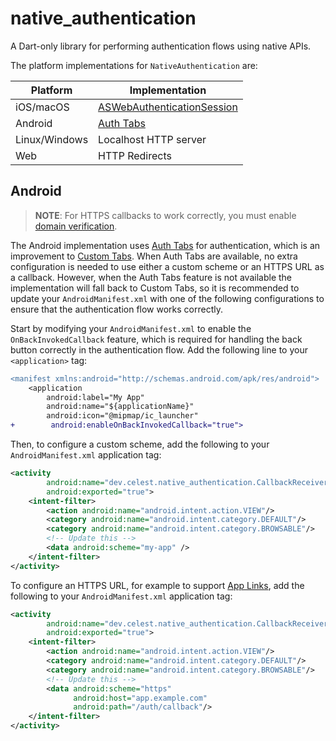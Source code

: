 # native_authentication

A Dart-only library for performing authentication flows using native APIs.

The platform implementations for `NativeAuthentication` are:

| Platform      | Implementation                                                                                                            |
| ------------- | ------------------------------------------------------------------------------------------------------------------------- |
| iOS/macOS     | [ASWebAuthenticationSession](https://developer.apple.com/documentation/authenticationservices/aswebauthenticationsession) |
| Android       | [Auth Tabs](https://developer.chrome.com/docs/android/custom-tabs/guide-auth-tab)                                                      |
| Linux/Windows | Localhost HTTP server                                                                                                     |
| Web           | HTTP Redirects                                                                                                            |

## Android

> **NOTE**: For HTTPS callbacks to work correctly, you must enable [domain verification](https://developer.android.com/training/app-links/verify-android-applinks).

The Android implementation uses [Auth Tabs](https://developer.chrome.com/docs/android/custom-tabs/guide-auth-tab) for authentication, which is an improvement to [Custom Tabs](https://developer.chrome.com/docs/android/custom-tabs). When Auth Tabs
are available, no extra configuration is needed to use either a custom scheme or an HTTPS URL as a callback. However, when the
Auth Tabs feature is not available the implementation will fall back to Custom Tabs, so it is recommended to update your
`AndroidManifest.xml` with one of the following configurations to ensure that the authentication flow works correctly.

Start by modifying your `AndroidManifest.xml` to enable the `OnBackInvokedCallback` feature, which is required for
handling the back button correctly in the authentication flow. Add the following line to your `<application>` tag:

```diff
<manifest xmlns:android="http://schemas.android.com/apk/res/android">
    <application
        android:label="My App"
        android:name="${applicationName}"
        android:icon="@mipmap/ic_launcher"
+        android:enableOnBackInvokedCallback="true">
```

Then, to configure a custom scheme, add the following to your `AndroidManifest.xml` application tag:

```xml
<activity
        android:name="dev.celest.native_authentication.CallbackReceiverActivity"
        android:exported="true">
    <intent-filter>
        <action android:name="android.intent.action.VIEW"/>
        <category android:name="android.intent.category.DEFAULT"/>
        <category android:name="android.intent.category.BROWSABLE"/>
        <!-- Update this -->
        <data android:scheme="my-app" />
    </intent-filter>
</activity>
```

To configure an HTTPS URL, for example to support [App Links](https://developer.android.com/training/app-links), add the following to your `AndroidManifest.xml` application tag:

```xml
<activity
        android:name="dev.celest.native_authentication.CallbackReceiverActivity"
        android:exported="true">
    <intent-filter>
        <action android:name="android.intent.action.VIEW"/>
        <category android:name="android.intent.category.DEFAULT"/>
        <category android:name="android.intent.category.BROWSABLE"/>
        <!-- Update this -->
        <data android:scheme="https"
              android:host="app.example.com"
              android:path="/auth/callback"/>
    </intent-filter>
</activity>
```
